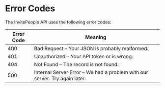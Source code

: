 # Error Codes

The InvitePeople API uses the following error codes:

Error Code | Meaning
---------- | -------
400 | Bad Request – Your JSON is probably malformed.
401 | Unauthorized – Your API token or is wrong.
404 | Not Found – The record is not found.
500 | Internal Server Error – We had a problem with our server. Try again later.